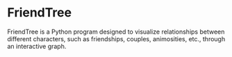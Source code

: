 # FriendTree
FriendTree is a Python program designed to visualize relationships between different characters, such as friendships, couples, animosities, etc., through an interactive graph.
